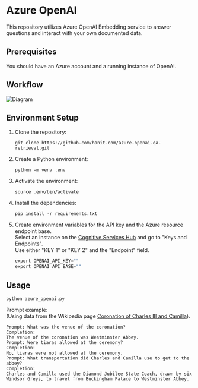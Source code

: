 # Azure OpenAI

This repository utilizes Azure OpenAI Embedding service to answer questions and interact with your own documented data. 

## Prerequisites
You should have an Azure account and a running instance of OpenAI.

## Workflow

![Diagram](resources/diagram.png)

## Environment Setup

1. Clone the repository:

   ```
   git clone https://github.com/hanit-com/azure-openai-qa-retrieval.git
   ```

2. Create a Python environment:

   ```
   python -m venv .env
   ```

3. Activate the environment:

   ```
   source .env/bin/activate
   ```

4. Install the dependencies:

   ```
   pip install -r requirements.txt
   ```

5. Create environment variables for the API key and the Azure resource endpoint base.  
Select an instance on the [Cognitive Services Hub](https://portal.azure.com/#view/Microsoft_Azure_ProjectOxford/CognitiveServicesHub/~/OpenAI) and go to "Keys and Endpoints".  
Use either "KEY 1" or "KEY 2" and the "Endpoint" field.

   ```python
   export OPENAI_API_KEY=""
   export OPENAI_API_BASE=""
   ```

## Usage



```
python azure_openai.py
```

Prompt example:  
(Using data from the Wikipedia page [Coronation of Charles III and Camilla](https://en.wikipedia.org/wiki/Coronation_of_Charles_III_and_Camilla)).
```
Prompt: What was the venue of the coronation?
Completion: 
The venue of the coronation was Westminster Abbey.
Prompt: Were tiaras allowed at the ceremony?
Completion: 
No, tiaras were not allowed at the ceremony.
Prompt: What transportation did Charles and Camilla use to get to the abbey?   
Completion: 
Charles and Camilla used the Diamond Jubilee State Coach, drawn by six Windsor Greys, to travel from Buckingham Palace to Westminster Abbey.
```

